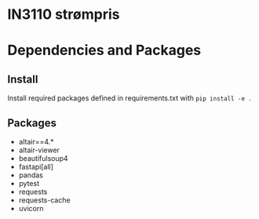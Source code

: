 # IN3110 strømpris

# Dependencies and Packages

## Install
Install required packages defined in requirements.txt with `pip install -e .`

## Packages
- altair==4.*
- altair-viewer
- beautifulsoup4
- fastapi[all]
- pandas
- pytest
- requests
- requests-cache
- uvicorn

